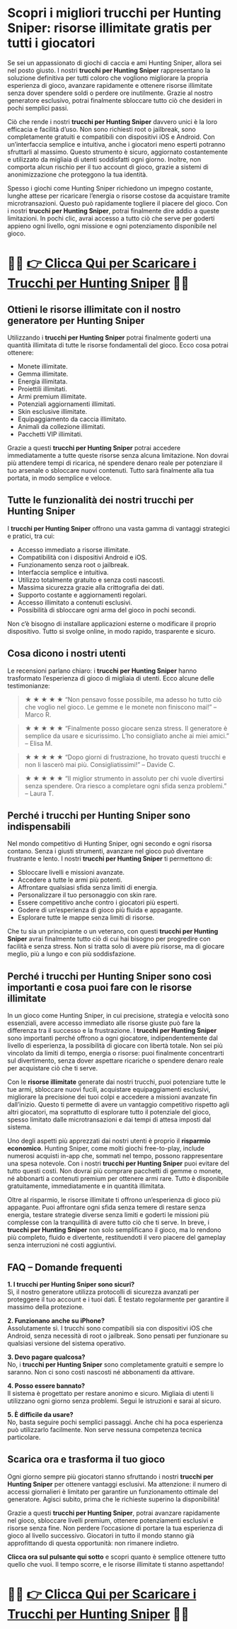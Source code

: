 <h1>Scopri i migliori trucchi per Hunting Sniper: risorse illimitate gratis per tutti i giocatori</h1>

<p>Se sei un appassionato di giochi di caccia e ami Hunting Sniper, allora sei nel posto giusto. I nostri <strong>trucchi per Hunting Sniper</strong> rappresentano la soluzione definitiva per tutti coloro che vogliono migliorare la propria esperienza di gioco, avanzare rapidamente e ottenere risorse illimitate senza dover spendere soldi o perdere ore inutilmente. Grazie al nostro generatore esclusivo, potrai finalmente sbloccare tutto ciò che desideri in pochi semplici passi.</p>

<p>Ciò che rende i nostri <strong>trucchi per Hunting Sniper</strong> davvero unici è la loro efficacia e facilità d’uso. Non sono richiesti root o jailbreak, sono completamente gratuiti e compatibili con dispositivi iOS e Android. Con un’interfaccia semplice e intuitiva, anche i giocatori meno esperti potranno sfruttarli al massimo. Questo strumento è sicuro, aggiornato costantemente e utilizzato da migliaia di utenti soddisfatti ogni giorno. Inoltre, non comporta alcun rischio per il tuo account di gioco, grazie a sistemi di anonimizzazione che proteggono la tua identità.</p>

<p>Spesso i giochi come Hunting Sniper richiedono un impegno costante, lunghe attese per ricaricare l’energia o risorse costose da acquistare tramite microtransazioni. Questo può rapidamente togliere il piacere del gioco. Con i nostri <strong>trucchi per Hunting Sniper</strong>, potrai finalmente dire addio a queste limitazioni. In pochi clic, avrai accesso a tutto ciò che serve per goderti appieno ogni livello, ogni missione e ogni potenziamento disponibile nel gioco.</p>

# 🔴🔴 **[👉 Clicca Qui per Scaricare i Trucchi per Hunting Sniper](https://tinyurl.com/BlitzBitLabs)** 🔴🔴

<h2>Ottieni le risorse illimitate con il nostro generatore per Hunting Sniper</h2>

<p>Utilizzando i <strong>trucchi per Hunting Sniper</strong> potrai finalmente goderti una quantità illimitata di tutte le risorse fondamentali del gioco. Ecco cosa potrai ottenere:</p>

<ul>
  <li>Monete illimitate.</li>
  <li>Gemma illimitate.</li>
  <li>Energia illimitata.</li>
  <li>Proiettili illimitati.</li>
  <li>Armi premium illimitate.</li>
  <li>Potenziali aggiornamenti illimitati.</li>
  <li>Skin esclusive illimitate.</li>
  <li>Equipaggiamento da caccia illimitato.</li>
  <li>Animali da collezione illimitati.</li>
  <li>Pacchetti VIP illimitati.</li>
</ul>

<p>Grazie a questi <strong>trucchi per Hunting Sniper</strong> potrai accedere immediatamente a tutte queste risorse senza alcuna limitazione. Non dovrai più attendere tempi di ricarica, né spendere denaro reale per potenziare il tuo arsenale o sbloccare nuovi contenuti. Tutto sarà finalmente alla tua portata, in modo semplice e veloce.</p>

<h2>Tutte le funzionalità dei nostri trucchi per Hunting Sniper</h2>

<p>I <strong>trucchi per Hunting Sniper</strong> offrono una vasta gamma di vantaggi strategici e pratici, tra cui:</p>

<ul>
  <li>Accesso immediato a risorse illimitate.</li>
  <li>Compatibilità con i dispositivi Android e iOS.</li>
  <li>Funzionamento senza root o jailbreak.</li>
  <li>Interfaccia semplice e intuitiva.</li>
  <li>Utilizzo totalmente gratuito e senza costi nascosti.</li>
  <li>Massima sicurezza grazie alla crittografia dei dati.</li>
  <li>Supporto costante e aggiornamenti regolari.</li>
  <li>Accesso illimitato a contenuti esclusivi.</li>
  <li>Possibilità di sbloccare ogni arma del gioco in pochi secondi.</li>
</ul>

<p>Non c’è bisogno di installare applicazioni esterne o modificare il proprio dispositivo. Tutto si svolge online, in modo rapido, trasparente e sicuro.</p>

<h2>Cosa dicono i nostri utenti</h2>

<p>Le recensioni parlano chiaro: i <strong>trucchi per Hunting Sniper</strong> hanno trasformato l’esperienza di gioco di migliaia di utenti. Ecco alcune delle testimonianze:</p>

<blockquote><strong>★ ★ ★ ★ ★</strong> “Non pensavo fosse possibile, ma adesso ho tutto ciò che voglio nel gioco. Le gemme e le monete non finiscono mai!” – Marco R.</blockquote>

<blockquote><strong>★ ★ ★ ★ ★</strong> “Finalmente posso giocare senza stress. Il generatore è semplice da usare e sicurissimo. L’ho consigliato anche ai miei amici.” – Elisa M.</blockquote>

<blockquote><strong>★ ★ ★ ★ ★</strong> “Dopo giorni di frustrazione, ho trovato questi trucchi e non li lascerò mai più. Consigliatissimi!” – Davide C.</blockquote>

<blockquote><strong>★ ★ ★ ★ ★</strong> “Il miglior strumento in assoluto per chi vuole divertirsi senza spendere. Ora riesco a completare ogni sfida senza problemi.” – Laura T.</blockquote>

<h2>Perché i trucchi per Hunting Sniper sono indispensabili</h2>

<p>Nel mondo competitivo di Hunting Sniper, ogni secondo e ogni risorsa contano. Senza i giusti strumenti, avanzare nel gioco può diventare frustrante e lento. I nostri <strong>trucchi per Hunting Sniper</strong> ti permettono di:</p>

<ul>
  <li>Sbloccare livelli e missioni avanzate.</li>
  <li>Accedere a tutte le armi più potenti.</li>
  <li>Affrontare qualsiasi sfida senza limiti di energia.</li>
  <li>Personalizzare il tuo personaggio con skin rare.</li>
  <li>Essere competitivo anche contro i giocatori più esperti.</li>
  <li>Godere di un’esperienza di gioco più fluida e appagante.</li>
  <li>Esplorare tutte le mappe senza limiti di risorse.</li>
</ul>

<p>Che tu sia un principiante o un veterano, con questi <strong>trucchi per Hunting Sniper</strong> avrai finalmente tutto ciò di cui hai bisogno per progredire con facilità e senza stress. Non si tratta solo di avere più risorse, ma di giocare meglio, più a lungo e con più soddisfazione.</p>

<h2>Perché i trucchi per Hunting Sniper sono così importanti e cosa puoi fare con le risorse illimitate</h2>

<p>In un gioco come Hunting Sniper, in cui precisione, strategia e velocità sono essenziali, avere accesso immediato alle risorse giuste può fare la differenza tra il successo e la frustrazione. I <strong>trucchi per Hunting Sniper</strong> sono importanti perché offrono a ogni giocatore, indipendentemente dal livello di esperienza, la possibilità di giocare con libertà totale. Non sei più vincolato da limiti di tempo, energia o risorse: puoi finalmente concentrarti sul divertimento, senza dover aspettare ricariche o spendere denaro reale per acquistare ciò che ti serve.</p>

<p>Con le <strong>risorse illimitate</strong> generate dai nostri trucchi, puoi potenziare tutte le tue armi, sbloccare nuovi fucili, acquistare equipaggiamenti esclusivi, migliorare la precisione dei tuoi colpi e accedere a missioni avanzate fin dall’inizio. Questo ti permette di avere un vantaggio competitivo rispetto agli altri giocatori, ma soprattutto di esplorare tutto il potenziale del gioco, spesso limitato dalle microtransazioni e dai tempi di attesa imposti dal sistema.</p>

<p>Uno degli aspetti più apprezzati dai nostri utenti è proprio il <strong>risparmio economico</strong>. Hunting Sniper, come molti giochi free-to-play, include numerosi acquisti in-app che, sommati nel tempo, possono rappresentare una spesa notevole. Con i nostri <strong>trucchi per Hunting Sniper</strong> puoi evitare del tutto questi costi. Non dovrai più comprare pacchetti di gemme o monete, né abbonarti a contenuti premium per ottenere armi rare. Tutto è disponibile gratuitamente, immediatamente e in quantità illimitata.</p>

<p>Oltre al risparmio, le risorse illimitate ti offrono un’esperienza di gioco più appagante. Puoi affrontare ogni sfida senza temere di restare senza energia, testare strategie diverse senza limiti e goderti le missioni più complesse con la tranquillità di avere tutto ciò che ti serve. In breve, i <strong>trucchi per Hunting Sniper</strong> non solo semplificano il gioco, ma lo rendono più completo, fluido e divertente, restituendoti il vero piacere del gameplay senza interruzioni né costi aggiuntivi.</p>

<h2>FAQ – Domande frequenti</h2>

<p><strong>1. I trucchi per Hunting Sniper sono sicuri?</strong><br>
Sì, il nostro generatore utilizza protocolli di sicurezza avanzati per proteggere il tuo account e i tuoi dati. È testato regolarmente per garantire il massimo della protezione.</p>

<p><strong>2. Funzionano anche su iPhone?</strong><br>
Assolutamente sì. I trucchi sono compatibili sia con dispositivi iOS che Android, senza necessità di root o jailbreak. Sono pensati per funzionare su qualsiasi versione del sistema operativo.</p>

<p><strong>3. Devo pagare qualcosa?</strong><br>
No, i <strong>trucchi per Hunting Sniper</strong> sono completamente gratuiti e sempre lo saranno. Non ci sono costi nascosti né abbonamenti da attivare.</p>

<p><strong>4. Posso essere bannato?</strong><br>
Il sistema è progettato per restare anonimo e sicuro. Migliaia di utenti li utilizzano ogni giorno senza problemi. Segui le istruzioni e sarai al sicuro.</p>

<p><strong>5. È difficile da usare?</strong><br>
No, basta seguire pochi semplici passaggi. Anche chi ha poca esperienza può utilizzarlo facilmente. Non serve nessuna competenza tecnica particolare.</p>

<h2>Scarica ora e trasforma il tuo gioco</h2>

<p>Ogni giorno sempre più giocatori stanno sfruttando i nostri <strong>trucchi per Hunting Sniper</strong> per ottenere vantaggi esclusivi. Ma attenzione: il numero di accessi giornalieri è limitato per garantire un funzionamento ottimale del generatore. Agisci subito, prima che le richieste superino la disponibilità!</p>

<p>Grazie a questi <strong>trucchi per Hunting Sniper</strong>, potrai avanzare rapidamente nel gioco, sbloccare livelli premium, ottenere potenziamenti esclusivi e risorse senza fine. Non perdere l’occasione di portare la tua esperienza di gioco al livello successivo. Giocatori in tutto il mondo stanno già approfittando di questa opportunità: non rimanere indietro.</p>

<p><strong>Clicca ora sul pulsante qui sotto</strong> e scopri quanto è semplice ottenere tutto quello che vuoi. Il tempo scorre, e le risorse illimitate ti stanno aspettando!</p>

# 🔴🔴 **[👉 Clicca Qui per Scaricare i Trucchi per Hunting Sniper](https://tinyurl.com/BlitzBitLabs)** 🔴🔴
